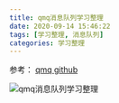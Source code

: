```yaml
---
title: qmq消息队列学习整理
date: 2020-09-14 15:46:22
tags: [学习整理, 消息队列]
categories: 学习整理
---
```


参考： [qmq github](https://github.com/qunarcorp/qmq/blob/master/README.md)

![qmq消息队列学习整理](/images/qmq消息队列_xmind.png)
